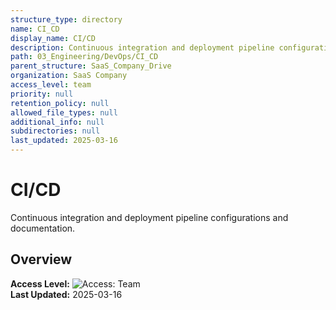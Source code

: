 ```yaml
---
structure_type: directory
name: CI_CD
display_name: CI/CD
description: Continuous integration and deployment pipeline configurations and documentation.
path: 03_Engineering/DevOps/CI_CD
parent_structure: SaaS_Company_Drive
organization: SaaS Company
access_level: team
priority: null
retention_policy: null
allowed_file_types: null
additional_info: null
subdirectories: null
last_updated: 2025-03-16
---
```


# CI/CD

Continuous integration and deployment pipeline configurations and documentation.

## Overview

**Access Level:** ![Access: Team](https://img.shields.io/badge/Access-Team-blue)  
**Last Updated:** 2025-03-16  
